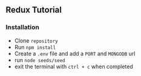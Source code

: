 ## Redux Tutorial

### Installation

- Clone `repository`
- Run `npm install`
- Create a `.env` file and add a `PORT` and `MONGODB` url
- run `node seeds/seed`
- exit the terminal with `ctrl + c` when completed
